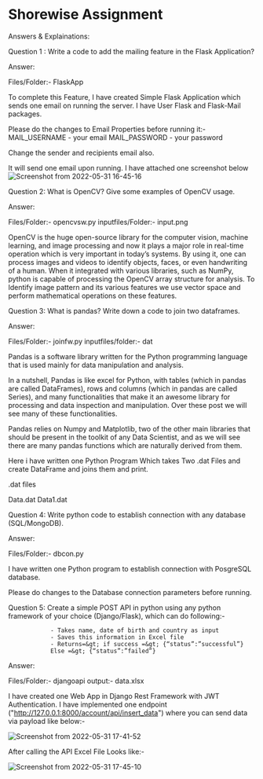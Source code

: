 # Shorewise Assignment

Answers & Explainations:

Question 1 : Write a code to add the mailing feature in the Flask Application?

Answer:

Files/Folder:- FlaskApp

To complete this Feature, I have created Simple Flask Application which sends one email on running the server.
I have User Flask and Flask-Mail packages.

Please do the changes to Email Properties before running it:-
MAIL_USERNAME - your email
MAIL_PASSWORD - your password

Change the sender and recipients email also.

It will send one email upon running. 
I have attached one screenshot below
![Screenshot from 2022-05-31 16-45-16](https://user-images.githubusercontent.com/106593233/171161352-77f9a7dc-3383-4e5b-a5c4-a1ab05de1ad6.png)

Question 2: What is OpenCV? Give some examples of OpenCV usage.

Answer:

Files/Folder:- opencvsw.py
inputfiles/Folder:- input.png

OpenCV is the huge open-source library for the computer vision, machine learning, and image processing and now it plays a major role in real-time operation which is very important in today’s systems. By using it, one can process images and videos to identify objects, faces, or even handwriting of a human. When it integrated with various libraries, such as NumPy, python is capable of processing the OpenCV array structure for analysis. To Identify image pattern and its various features we use vector space and perform mathematical operations on these features.

Question 3: What is pandas? Write down a code to join two dataframes.

Answer:

Files/Folder:- joinfw.py
inputfiles/folder:- dat

Pandas is a software library written for the Python programming language that is used mainly for data manipulation and analysis.

In a nutshell, Pandas is like excel for Python, with tables (which in pandas are called DataFrames), rows and columns (which in pandas are called Series), and many functionalities that make it an awesome library for processing and data inspection and manipulation. Over these post we will see many of these functionalities.

Pandas relies on Numpy and Matplotlib, two of the other main libraries that should be present in the toolkit of any Data Scientist, and as we will see there are many pandas functions which are naturally derived from them.

Here i have written one Python Program Which takes Two .dat Files and create DataFrame and joins them and print.

.dat files

Data.dat
Data1.dat




Question 4: Write python code to establish connection with any database (SQL/MongoDB).

Answer:

Files/Folder:- dbcon.py

I have written one Python program to establish connection with PosgreSQL database.

Please do changes to the Database connection parameters before running.

Question 5: Create a simple POST API in python using any python framework of your choice
                (Django/Flask), which can do following:-
                
                - Takes name, date of birth and country as input
                - Saves this information in Excel file
                - Returns=&gt; if success =&gt; {“status”:”successful”}
                Else =&gt; {“status”:”failed”}

Answer:

Files/Folder:- djangoapi
output:- data.xlsx
           
I have created one Web App in Django Rest Framework with JWT Authentication. I have implemented one endpoint ("http://127.0.0.1:8000/account/api/insert_data") where you can send data via payload like below:-

![Screenshot from 2022-05-31 17-41-52](https://user-images.githubusercontent.com/106593233/171170346-a9929f8f-464c-4799-9abe-f63adeff91af.png)

After calling the API Excel File Looks like:-

![Screenshot from 2022-05-31 17-45-10](https://user-images.githubusercontent.com/106593233/171170913-cd577585-32f4-415c-8031-034193a92d9e.png)
